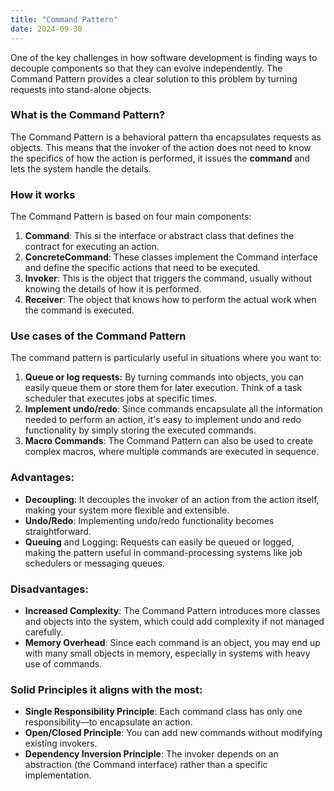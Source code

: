 ```yaml
---
title: "Command Pattern"
date: 2024-09-30
---
```


One of the key challenges in how software development is finding ways to decouple components so that they can evolve
independently. The Command Pattern provides a clear solution to this problem by turning requests into stand-alone objects.

### What is the Command Pattern?

The Command Pattern is a behavioral pattern tha encapsulates requests as objects. This means that the invoker of the
action does not need to know the specifics of how the action is performed, it issues the **command** and lets the system
handle the details.

### How it works

The Command Pattern is based on four main components:

1. **Command**: This si the interface or abstract class that defines the contract for executing an action.
2. **ConcreteCommand**: These classes implement the Command interface and define the specific actions that need to be
executed.
3. **Invoker**: This is the object that triggers the command, usually without knowing the details of how it is performed.
4. **Receiver**: The object that knows how to perform the actual work when the command is executed.

### Use cases of the Command Pattern

The command pattern is particularly useful in situations where you want to:

1. **Queue or log requests:** By turning commands into objects, you can easily queue them or store them for later execution.
Think of a task scheduler that executes jobs at specific times.
2. **Implement undo/redo**: Since commands encapsulate all the information needed to perform an action, it's easy to
implement undo and redo functionality by simply storing the executed commands.
3. **Macro Commands**: The Command Pattern can also be used to create complex macros, where multiple commands are executed
in sequence.

### Advantages:

- **Decoupling**: It decouples the invoker of an action from the action itself, making your system more flexible and extensible.
- **Undo/Redo**: Implementing undo/redo functionality becomes straightforward.
- **Queuing** and Logging: Requests can easily be queued or logged, making the pattern useful in command-processing systems like job schedulers or messaging queues.

### Disadvantages:

- **Increased Complexity**: The Command Pattern introduces more classes and objects into the system, which could add complexity if not managed carefully.
- **Memory Overhead**: Since each command is an object, you may end up with many small objects in memory, especially in systems with heavy use of commands.


### Solid Principles it aligns with the most:

- **Single Responsibility Principle**: Each command class has only one responsibility—to encapsulate an action.
- **Open/Closed Principle**: You can add new commands without modifying existing invokers.
- **Dependency Inversion Principle**: The invoker depends on an abstraction (the Command interface) rather than a specific implementation.